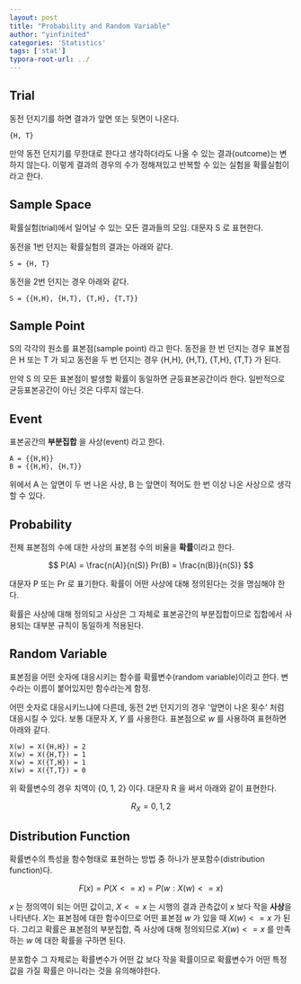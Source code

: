 ```yaml
---
layout: post
title: "Probability and Random Variable"
author: "yinfinited"
categories: 'Statistics'
tags: ['stat']
typora-root-url: ../
---
```


## Trial

동전 던지기를 하면 결과가 앞면 또는 뒷면이 나온다.

```
{H, T}
```

만약 동전 던지기를 무한대로 한다고 생각하더라도 나올 수 있는 결과(outcome)는 변하지 않는다. 이렇게 결과의 경우의 수가 정해져있고 반복할 수 있는 실험을 확률실험이라고 한다. 

## Sample Space

확률실험(trial)에서 일어날 수 있는 모든 결과들의 모임. 대문자 S 로 표현한다.

동전을 1번 던지는 확률실험의 결과는 아래와 같다.

```
S = {H, T}
```

동전을 2번 던지는 경우 아래와 같다.

```
S = {{H,H}, {H,T}, {T,H}, {T,T}} 
```

## Sample Point

S의 각각의 원소를 표본점(sample point) 라고 한다. 동전을 한 번 던지는 경우 표본점은 H 또는 T 가 되고 동전을 두 번 던지는 경우 {H,H}, {H,T}, {T,H}, {T,T} 가 된다.

만약 S 의 모든 표본점이 발생할 확률이 동일하면 균등표본공간이라 한다. 일반적으로 균등표본공간이 아닌 것은 다루지 않는다.

## Event

표본공간의 **부분집합** 을 사상(event) 라고 한다.

```
A = {{H,H}} 
B = {{H,H}, {H,T}} 
```

위에서 A 는 앞면이 두 번 나온 사상, B 는 앞면이 적어도 한 번 이상 나온 사상으로 생각할 수 있다.

## Probability

전체 표본점의 수에 대한 사상의 표본점 수의 비율을 **확률**이라고 한다.

$$
P(A) = \frac{n(A)}{n(S)}
Pr(B) = \frac{n(B)}{n(S)}
$$

대문자 P 또는 Pr 로 표기한다. 확률이 어떤 사상에 대해 정의된다는 것을 명심해야 한다.

확률은 사상에 대해 정의되고 사상은 그 자체로 표본공간의 부분집합이므로 집합에서 사용되는 대부분 규칙이 동일하게 적용된다.

## Random Variable

표본점을 어떤 숫자에 대응시키는 함수를 확률변수(random variable)이라고 한다. 변수라는 이름이 붙어있지만 함수라는게 함정.

어떤 숫자로 대응시키느냐에 다른데, 동전 2번 던지기의 경우 '앞면이 나온 횟수' 처럼 대응시킬 수 있다. 보통 대문자 $X$, $Y$ 를 사용한다. 표본점으로 $w$ 를 사용하여 표현하면 아래와 같다.

```
X(w) = X({H,H}) = 2
X(w) = X({H,T}) = 1
X(w) = X({T,H}) = 1
X(w) = X({T,T}) = 0
```

위 확률변수의 경우 치역이 {0, 1, 2} 이다. 대문자 R 을 써서 아래와 같이 표현한다.

$$
R_X = {0, 1, 2}
$$

## Distribution Function

확률변수의 특성을 함수형태로 표현하는 방법 중 하나가 분포함수(distribution function)다.

$$
F(x) = P(X <= x) = P({w: X(w) <= x})
$$

$x$ 는 정의역이 되는 어떤 값이고, $X <= x$ 는 시행의 결과 관측값이 $x$ 보다 작을 **사상**을 나타낸다. $X$는 표본점에 대한 함수이므로 어떤 표본점 $w$ 가 있을 때 $X(w) <= x$ 가 된다. 그리고 확률은 표본점의 부분집합, 즉 사상에 대해 정의되므로 $X(w) <= x$ 를 만족하는 $w$ 에 대한 확률을 구하면 된다. 

분포함수 그 자체로는 확률변수가 어떤 값 보다 작을 확률이므로 확률변수가 어떤 특정값을 가질 확률은 아니라는 것을 유의해야한다.

